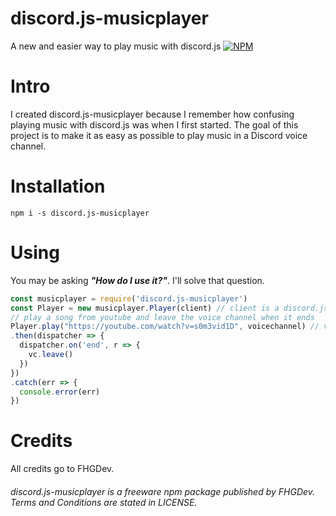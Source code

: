 # discord.js-musicplayer
A new and easier way to play music with discord.js
[![NPM](https://nodei.co/npm/discord.js-musicplayer.png)](https://nodei.co/npm/discord.js-musicplayer/)

# Intro
I created discord.js-musicplayer because I remember how confusing playing music with discord.js was when I first started.
The goal of this project is to make it as easy as possible to play music in a Discord voice channel.

# Installation

`npm i -s discord.js-musicplayer`

# Using
You may be asking ***"How do I use it?"***. I'll solve that question.

```js
const musicplayer = require('discord.js-musicplayer')
const Player = new musicplayer.Player(client) // client is a discord.js client object
// play a song from youtube and leave the voice channel when it ends
Player.play("https://youtube.com/watch?v=s0m3vid1D", voicechannel) // voicechannel is a discord.js VoiceChannel object
.then(dispatcher => {
  dispatcher.on('end', r => {
    vc.leave()
  })
})
.catch(err => {
  console.error(err)
})
```

# Credits
All credits go to FHGDev.


###### discord.js-musicplayer is a freeware npm package published by FHGDev. Terms and Conditions are stated in LICENSE.
